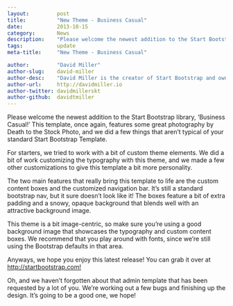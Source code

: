 ```yaml
---
layout:			post
title:			"New Theme - Business Casual"
date:			2013-10-15
category:		News
description:	"Please welcome the newest addition to the Start Bootstrap library..."
tags:			update
meta-title:		"New Theme - Business Casual"

author:			"David Miller"
author-slug:	david-miller
author-desc:	"David Miller is the creator of Start Bootstrap and owner of Blackrock Digital. He is a front end web designer and developer working out of sunny Orlando, Florida."
author-url:		http://davidmiller.io
author-twitter:	davidmillerskt
author-github:	davidtmiller
---
```


Please welcome the newest addition to the Start Bootstrap library, ‘Business Casual!’ This template, once again, features some great photography by Death to the Stock Photo, and we did a few things that aren’t typical of your standard Start Bootstrap Template.

For starters, we tried to work with a bit of custom theme elements. We did a bit of work customizing the typography with this theme, and we made a few other customizations to give this template a bit more personality.

The two main features that really bring this template to life are the custom content boxes and the customized navigation bar. It’s still a standard bootstrap nav, but it sure doesn’t look like it! The boxes feature a bit of extra padding and a snowy, opaque background that blends well with an attractive background image.

This theme is a bit image-centric, so make sure you’re using a good background image that showcases the typography and custom content boxes. We recommend that you play around with fonts, since we’re still using the Bootstrap defaults in that area.

Anyways, we hope you enjoy this latest release! You can grab it over at <http://startbootstrap.com!>

Oh, and we haven’t forgotten about that admin template that has been requested by a lot of you. We’re working out a few bugs and finishing up the design. It’s going to be a good one, we hope!
